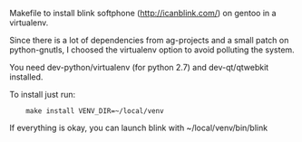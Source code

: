 Makefile to install blink softphone (http://icanblink.com/) on gentoo in a virtualenv.

Since there is a lot of dependencies from ag-projects and a small patch on python-gnutls, I choosed the virtualenv option to avoid polluting the system.

You need dev-python/virtualenv (for python 2.7) and dev-qt/qtwebkit installed.

To install just run:

        make install VENV_DIR=~/local/venv

If everything is okay, you can launch blink with ~/local/venv/bin/blink
